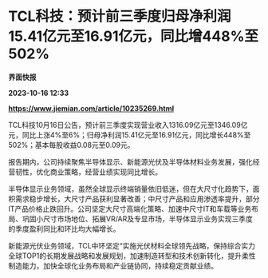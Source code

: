 # TCL科技：预计前三季度归母净利润15.41亿元至16.91亿元，同比增448%至502%
**界面快报**

**2023-10-16 12:33**

**https://www.jiemian.com/article/10235269.html**

TCL科技10月16日公告，预计前三季度实现营业收入1316.09亿元至1346.09亿元，同比上涨4%至6%；归母净利润15.41亿元至16.91亿元，同比增长448%至502%；基本每股收益0.08元至0.09元。

报告期内，公司持续聚焦半导体显示、新能源光伏及半导体材料业务发展，强化经营韧性，优化商业策略，经营业绩实现同比增长。

半导体显示业务领域，虽然全球显示终端销量依旧低迷，但在大尺寸化趋势下，面积需求稳步增长，大尺寸产品获利显著改善；中尺寸产品和应用渗透率提升，部分IT产品价格止跌回升。公司坚定大尺寸高端化策略、加速中尺寸IT和车载等业务布局、巩固小尺寸市场地位、拓展VR/AR及专显市场，半导体显示业务实现三季度的季度盈利同比和环比均大幅增长。

新能源光伏业务领域，TCL中环坚定“实施光伏材料全球领先战略，保持综合实力全球TOP1的长期发展战略和发展规划，加速制造转型和技术创新转化，提升柔性制造能力，加快全球化业务布局和产业链协同，持续稳定贡献业绩。